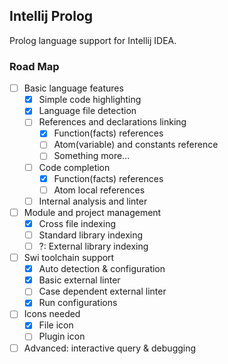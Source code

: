 Intellij Prolog
---

Prolog language support for Intellij IDEA.

### Road Map
- [ ] Basic language features
    - [x] Simple code highlighting
    - [x] Language file detection
    - [ ] References and declarations linking
        - [x] Function(facts) references
        - [ ] Atom(variable) and constants reference
        - [ ] Something more...
    - [ ] Code completion
        - [x] Function(facts) references
        - [ ] Atom local references
    - [ ] Internal analysis and linter
- [ ] Module and project management
    - [x] Cross file indexing
    - [ ] Standard library indexing
    - [ ] ?: External library indexing
- [ ] Swi toolchain support
    - [x] Auto detection & configuration
    - [x] Basic external linter
    - [ ] Case dependent external linter
    - [x] Run configurations
- [ ] Icons needed
    - [x] File icon
    - [ ] Plugin icon
- [ ] Advanced: interactive query & debugging
